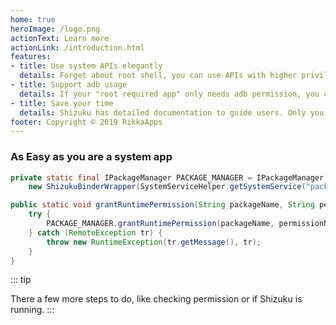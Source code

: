 ```yaml
---
home: true
heroImage: /logo.png
actionText: Learn more
actionLink: /introduction.html
features:
- title: Use system APIs elegantly
  details: Forget about root shell, you can use APIs with higher privileges "directly". Also, Shizuku is significantly faster than shell.
- title: Support adb usage
  details: If your "root required app" only needs adb permission, you can easily expand the audience by using Shizuku.
- title: Save your time
  details: Shizuku has detailed documentation to guide users. Only you need to do is let users install Shizuku.
footer: Copyright © 2019 RikkaApps
---
```


### As Easy as you are a system app

```java
private static final IPackageManager PACKAGE_MANAGER = IPackageManager.Stub.asInterface(
    new ShizukuBinderWrapper(SystemServiceHelper.getSystemService("package")));

public static void grantRuntimePermission(String packageName, String permissionName, int userId) {
    try {
        PACKAGE_MANAGER.grantRuntimePermission(packageName, permissionName, userId);
    } catch (RemoteException tr) {
        throw new RuntimeException(tr.getMessage(), tr);
    }
}
```

::: tip

There a few more steps to do, like checking permission or if Shizuku is running.
:::